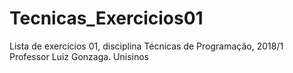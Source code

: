 # Tecnicas_Exercicios01
Lista de exercícios 01, disciplina Técnicas de Programação, 2018/1
Professor Luiz Gonzaga.
Unisinos
